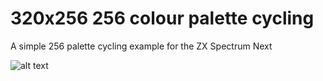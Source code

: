 # 320x256 256 colour palette cycling

A simple 256 palette cycling example for the ZX Spectrum Next 

![alt text](https://github.com/em00k/L2_on_SLOT01/blob/main/320Cycle_2023_7_16___4_28_7.png?raw=true)
